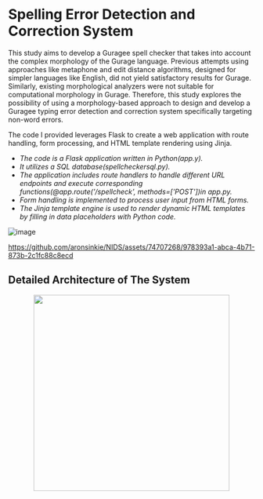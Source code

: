 # Spelling Error Detection and Correction System 

This study aims to develop a Guragee spell checker that takes into account the complex morphology of the Gurage language.
Previous attempts using approaches like metaphone and edit distance algorithms, designed for simpler languages like English, 
did not yield satisfactory results for Gurage. Similarly, existing morphological analyzers were not suitable for computational morphology in Gurage. 
Therefore, this study explores the possibility of using a morphology-based approach to design and develop a Guragee typing error detection and correction system specifically targeting non-word errors.

 The code I provided leverages Flask to create a web application with route handling, form processing, and HTML template rendering using Jinja.
- *The code is a Flask application written in Python(app.y).*
- *It utilizes a SQL database(spellcheckersql.py).*
- *The application includes route handlers to handle different URL endpoints and execute corresponding functions(@app.route('/spellcheck', methods=['POST'])in app.py.*
- *Form handling is implemented to process user input from HTML forms.*
- *The Jinja template engine is used to render dynamic HTML templates by filling in data placeholders with Python code.*

![image](https://github.com/aronsinkie/NIDS/assets/74707268/1365abb1-e975-4979-9434-ec23c2bef5bb)


https://github.com/aronsinkie/NIDS/assets/74707268/978393a1-abca-4b71-873b-2c1fc88c8ecd

## Detailed Architecture of The System
<p align="center">
  <img src="https://github.com/aronsinkie/NIDS/assets/74707268/3ebd9e6c-f5c5-481a-add2-8cf741b72aec" width="400">
</p>





